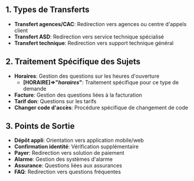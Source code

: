 
## 1.  Types de Transferts
- **Transfert agences/CAC**: Redirection vers agences ou centre d'appels client
- **Transfert ASD**: Redirection vers service technique spécialisé
- **Transfert technique**: Redirection vers support technique général

## 2. Traitement Spécifique des Sujets
- **Horaires**: Gestion des questions sur les heures d'ouverture
    - **[HORAIRE]=>"_horaires_"**: Traitement spécifique pour ce type de demande
- **Facture**: Gestion des questions liées à la facturation
- **Tarif don**: Questions sur les tarifs
- **Changer code d'accès**: Procédure spécifique de changement de code

## 3. Points de Sortie
- **Dépôt appli**: Orientation vers application mobile/web
- **Confirmation identité**: Vérification supplémentaire
- **Payer**: Redirection vers solution de paiement
- **Alarme**: Gestion des systèmes d'alarme
- **Assurance**: Questions liées aux assurances
- **FAQ**: Redirection vers questions fréquentes